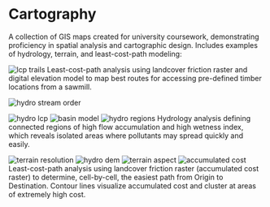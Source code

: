 # Cartography
A collection of GIS maps created for university coursework, demonstrating proficiency in spatial analysis and cartographic design. Includes examples of hydrology, terrain, and least-cost-path modeling:

![lcp trails](https://github.com/avaerickson/Cartography/blob/main/Maps/lcp_trails.jpg?raw=true)
Least-cost-path analysis using landcover friction raster and digital elevation model to map best routes for accessing pre-defined timber locations from a sawmill.




![hydro stream order](https://github.com/avaerickson/Cartography/blob/main/Maps/hydro_stream_order.jpg?raw=true)

![hydro lcp](https://github.com/avaerickson/Cartography/blob/main/Maps/hydro_lcp.jpg?raw=true)
![basin model](https://github.com/avaerickson/Cartography/blob/main/Maps/river_basin_model.png?raw=true)
![hydro regions](https://github.com/avaerickson/Cartography/blob/main/Maps/hydro_regions.jpg?raw=true)
Hydrology analysis defining connected regions of high flow accumulation and high wetness index, which reveals isolated areas where pollutants may spread quickly and easily. 


![terrain resolution](https://github.com/avaerickson/Cartography/blob/main/Maps/terrain_resolution.jpg?raw=true)
![hydro dem](https://github.com/avaerickson/Cartography/blob/main/Maps/hydro_dem.jpg?raw=true)
![terrain aspect](https://github.com/avaerickson/Cartography/blob/main/Maps/terrain_aspect.jpg?raw=true)
![accumulated cost](https://github.com/avaerickson/Cartography/blob/main/Maps/lcp_accumulated_cost.jpg?raw=true)
Least-cost-path analysis using landcover friction raster (accumulated cost raster) to determine, cell-by-cell, the easiest path from Origin to Destination. Contour lines visualize accumulated cost and cluster at areas of extremely high cost.
